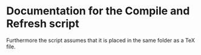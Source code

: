 # Documentation for the Compile and Refresh script
Furthermore the script assumes that it is placed in the same folder as a TeX file.
